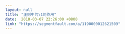```yaml
---
layout: null
title: "正则中的\1的作用"
date:  2018-03-07 22:26:00 +0800
link: "https://segmentfault.com/a/1190000012621509"
---
```

